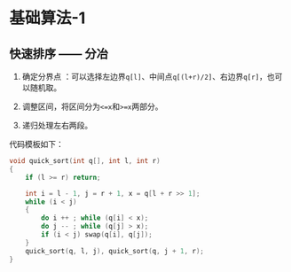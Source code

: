 # 基础算法-1

## 快速排序 —— 分冶

1. 确定分界点 ：可以选择左边界`q[l]`、中间点`q[(l+r)/2]`、右边界`q[r]`，也可以随机取。

2. 调整区间，将区间分为`<=x`和`>=x`两部分。

3. 递归处理左右两段。

代码模板如下：

```C++
void quick_sort(int q[], int l, int r)
{
    if (l >= r) return;

    int i = l - 1, j = r + 1, x = q[l + r >> 1];
    while (i < j)
    {
        do i ++ ; while (q[i] < x);
        do j -- ; while (q[j] > x);
        if (i < j) swap(q[i], q[j]);
    }
    quick_sort(q, l, j), quick_sort(q, j + 1, r);
}
```
